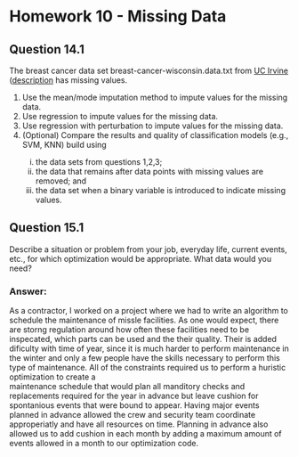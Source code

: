 # Homework 10 - Missing Data
## Question 14.1
The breast cancer data set breast-cancer-wisconsin.data.txt from
[UC Irvine](http://archive.ics.uci.edu/ml/machine-learning-databases/breast-cancer-wisconsin/)
([description](http://archive.ics.uci.edu/ml/datasets/Breast+Cancer+Wisconsin+%28Original%29) has missing values.

<ol>
    <li>Use the mean/mode imputation method to impute values for the missing data.</li>
    <li>Use regression to impute values for the missing data.</li>
    <li>Use regression with perturbation to impute values for the missing data.</li>
    <li>(Optional) Compare the results and quality of classification models (e.g., SVM, KNN) build using</li>
    <ol type="i">
        <li>the data sets from questions 1,2,3;</li>
        <li>the data that remains after data points with missing values are removed; and</li>
        <li>the data set when a binary variable is introduced to indicate missing values.</li>
    </ol>
</ol>

## Question 15.1
Describe a situation or problem from your job, everyday life, current events, etc., for which optimization
would be appropriate. What data would you need?

### Answer:
As a contractor, I worked on a project where we had to write an algorithm to
schedule the maintenance of missle facilities. As one would expect, there are
storng regulation around how often these facilities need to be inspecated, which
parts can be used and the their quality. Their is added dificulty with time of
year, since it is much harder to perform maintenance in the winter and only a
few people have the skills necessary to perform this type of maintenance. All of
the constraints required us to perform a huristic optimization to create a  
maintenance schedule that would plan all manditory checks and replacements
required for the year in advance but leave cushion for spontanious events that
were bound to appear. Having major events planned in advance allowed the crew
and security team coordinate approperiatly and have all resources on time.
Planning in advance also allowed us to add cushion in each month by adding a
maximum amount of events allowed in a month to our optimization code.  
